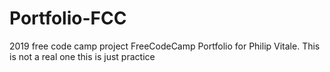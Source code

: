 # Portfolio-FCC
2019 free code camp project
FreeCodeCamp Portfolio for Philip Vitale. This is not a real one this is just practice
